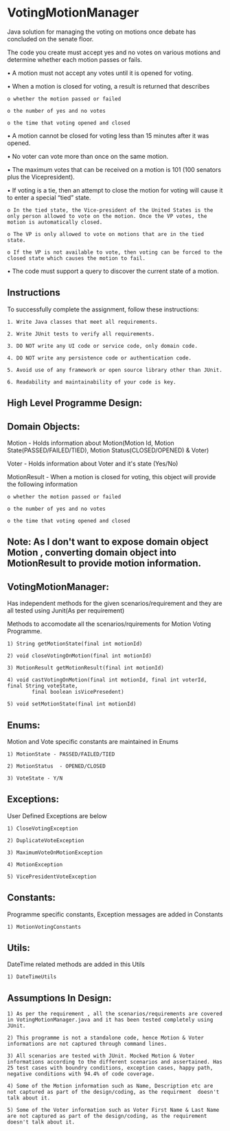 # VotingMotionManager

Java solution for managing the voting on motions once debate has concluded on the senate floor.


The code you create must accept yes and no votes on various motions and determine whether each
motion passes or fails.


• A motion must not accept any votes until it is opened for voting.

• When a motion is closed for voting, a result is returned that describes
 
 	o whether the motion passed or failed
  
  	o the number of yes and no votes
  
  	o the time that voting opened and closed
  
• A motion cannot be closed for voting less than 15 minutes after it was opened.

• No voter can vote more than once on the same motion.

• The maximum votes that can be received on a motion is 101 (100 senators plus the Vicepresident).

• If voting is a tie, then an attempt to close the motion for voting will cause it to enter a special “tied” state.

  	o In the tied state, the Vice-president of the United States is the only person allowed to vote on the motion. Once the VP votes, the motion is automatically closed.
  
 	o The VP is only allowed to vote on motions that are in the tied state.
  
  	o If the VP is not available to vote, then voting can be forced to the closed state which causes the motion to fail.
  
• The code must support a query to discover the current state of a motion.


## Instructions


To successfully complete the assignment, follow these instructions:

	1. Write Java classes that meet all requirements.
	
	2. Write JUnit tests to verify all requirements.
	
	3. DO NOT write any UI code or service code, only domain code.
	
	4. DO NOT write any persistence code or authentication code.
	
	5. Avoid use of any framework or open source library other than JUnit.
	
	6. Readability and maintainability of your code is key.
	
	
	

## High Level Programme Design:



## Domain Objects:

  Motion  - Holds information about Motion(Motion Id, Motion State(PASSED/FAILED/TIED), Motion Status(CLOSED/OPENED) & Voter)
  
  Voter  - Holds information about Voter and it's state (Yes/No)
  
  MotionResult - When a motion is closed for voting, this object will provide the following information
  
  	o whether the motion passed or failed
  
  	o the number of yes and no votes
  
  	o the time that voting opened and closed
	
	
## Note: As I don't want to expose domain object Motion , converting domain object into MotionResult to provide motion information.



## VotingMotionManager: 


Has independent methods for the given scenarios/requirement and they are all tested using Junit(As per requirement)

Methods to accomodate all the scenarios/rquirements for Motion Voting Programme.


  	1) String getMotionState(final int motionId)
  
  	2) void closeVotingOnMotion(final int motionId)
  
  	3) MotionResult getMotionResult(final int motionId)
  
  	4) void castVotingOnMotion(final int motionId, final int voterId, final String voteState,
			final boolean isVicePresedent)
			
  	5) void setMotionState(final int motionId)

## Enums:

Motion and Vote specific constants are maintained in Enums

	1) MotionState - PASSED/FAILED/TIED
	
	2) MotionStatus  - OPENED/CLOSED
	
	3) VoteState - Y/N

## Exceptions:

User Defined Exceptions are below 

  	1) CloseVotingException
  
  	2) DuplicateVoteException
  
  	3) MaximumVoteOnMotionException
  
  	4) MotionException
  
  	5) VicePresidentVoteException
  
## Constants:

Programme specific constants, Exception messages are added in Constants

	1) MotionVotingConstants

## Utils:

DateTime related methods are added in this Utils

  	1) DateTimeUtils
  

## Assumptions In Design:

	1) As per the requirement , all the scenarios/requirements are covered in VotingMotionManager.java and it has been tested completely using JUnit.
	
	2) This programme is not a standalone code, hence Motion & Voter informations are not captured through command lines.
	
	3) All scenarios are tested with JUnit. Mocked Motion & Voter informations according to the different scenarios and assertained. Has 25 test cases with boundry conditions, exception cases, happy path, negative conditions with 94.4% of code coverage. 
	
	4) Some of the Motion information such as Name, Description etc are not captured as part of the design/coding, as the requirment  doesn't talk about it.
	
	5) Some of the Voter information such as Voter First Name & Last Name are not captured as part of the design/coding, as the requirement doesn't talk about it.

